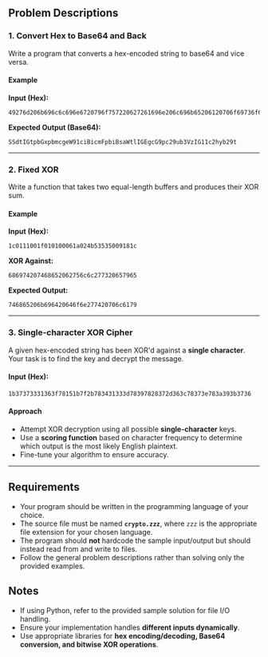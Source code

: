 ## Problem Descriptions

### **1. Convert Hex to Base64 and Back**
Write a program that converts a hex-encoded string to base64 and vice versa.

#### **Example**
**Input (Hex):**
```
49276d206b696c6c696e6720796f757220627261696e206c696b65206120706f69736f6e6f7573206d757368726f6f6d
```

**Expected Output (Base64):**
```
SSdtIGtpbGxpbmcgeW91ciBicmFpbiBsaWtlIGEgcG9pc29ub3VzIG11c2hyb29t
```

---

### **2. Fixed XOR**
Write a function that takes two equal-length buffers and produces their XOR sum.

#### **Example**
**Input (Hex):**
```
1c0111001f010100061a024b53535009181c
```

**XOR Against:**
```
686974207468652062756c6c277320657965
```

**Expected Output:**
```
746865206b696420646f6e277420706c6179
```

---

### **3. Single-character XOR Cipher**
A given hex-encoded string has been XOR'd against a **single character**. Your task is to find the key and decrypt the message.

#### **Input (Hex):**
```
1b37373331363f78151b7f2b783431333d78397828372d363c78373e783a393b3736
```

#### **Approach**
- Attempt XOR decryption using all possible **single-character** keys.
- Use a **scoring function** based on character frequency to determine which output is the most likely English plaintext.
- Fine-tune your algorithm to ensure accuracy.

---

## Requirements
- Your program should be written in the programming language of your choice.
- The source file must be named **`crypto.zzz`**, where `zzz` is the appropriate file extension for your chosen language.
- The program should **not** hardcode the sample input/output but should instead read from and write to files.
- Follow the general problem descriptions rather than solving only the provided examples.

## Notes
- If using Python, refer to the provided sample solution for file I/O handling.
- Ensure your implementation handles **different inputs dynamically**.
- Use appropriate libraries for **hex encoding/decoding, Base64 conversion, and bitwise XOR operations**.


